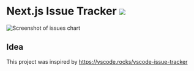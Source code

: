 <h1> Next.js Issue Tracker 
  <a aria-label="Vercel logo" href="https://vercel.com">
    <img src="https://badgen.net/badge/icon/Made%20at%20Vercel?icon=zeit&label&color=black&labelColor=black">
  </a>
</h1

![Screenshot of issues chart](https://user-images.githubusercontent.com/18369201/150662610-4929f664-81c0-4ae3-a9ce-f46df6c303d6.png)



## Idea

This project was inspired by https://vscode.rocks/vscode-issue-tracker
